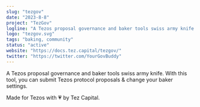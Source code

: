 ```yaml
---
slug: "tezgov"
date: "2023-8-8"
project: "TezGov"
logline: "A Tezos proposal governance and baker tools swiss army knife."
logo: "tezgov.svg"
tags: "baking, community"
status: "active"
website: "https://docs.tez.capital/tezgov/"
twitter: "https://twitter.com/YourGovBuddy"
---
```


A Tezos proposal governance and baker tools swiss army knife. With this tool, you can submit Tezos protocol proposals & change your baker settings. 

Made for Tezos with 💗 by Tez Capital.
